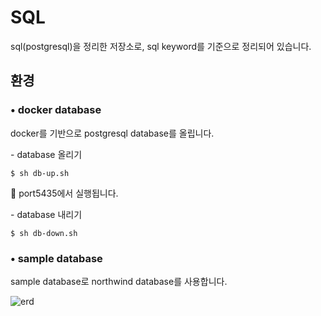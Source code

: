 # SQL

sql(postgresql)을 정리한 저장소로, sql keyword를 기준으로 정리되어 있습니다.

## 환경

### • docker database

docker를 기반으로 postgresql database를 올립니다.

\- database 올리기

```
$ sh db-up.sh
```

📝 port5435에서 실행됩니다.

\- database 내리기

```
$ sh db-down.sh
```

### • sample database

sample database로 northwind database를 사용합니다.

<img src="https://blog.yugabyte.com/wp-content/uploads/2019/07/northwind_distributedsql-06.png" alt="erd">

